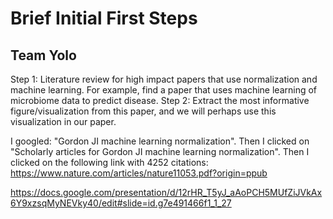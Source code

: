 # Brief Initial First Steps

## Team Yolo
  
 Step 1: Literature review for high impact papers that use normalization and machine learning. 
       For example, find a paper that uses machine learning of microbiome data to predict disease. 
 Step 2: Extract the most informative figure/visualization from this paper, and we will perhaps use this visualization in our paper. 

  I googled: "Gordon JI machine learning normalization". Then I clicked on "Scholarly articles for Gordon JI machine learning normalization".
       Then I clicked on the following link with 4252 citations: https://www.nature.com/articles/nature11053.pdf?origin=ppub
  
  https://docs.google.com/presentation/d/12rHR_T5yJ_aAoPCH5MUfZiJVkAx6Y9xzsqMyNEVky40/edit#slide=id.g7e491466f1_1_27
